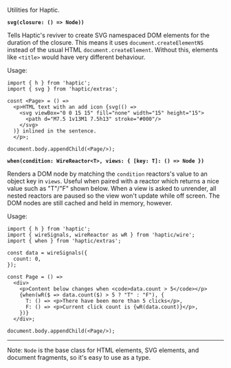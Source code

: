 Utilities for Haptic.

**`svg(closure: () => Node))`**

Tells Haptic's reviver to create SVG namespaced DOM elements for the duration of
the closure. This means it uses `document.createElementNS` instead of the usual
HTML `document.createElement`. Without this, elements like `<title>` would have
very different behaviour.

Usage:

```tsx
import { h } from 'haptic';
import { svg } from 'haptic/extras';

cosnt <Page> = () =>
  <p>HTML text with an add icon {svg(() =>
    <svg viewBox="0 0 15 15" fill="none" width="15" height="15">
      <path d="M7.5 1v13M1 7.5h13" stroke="#000"/>
    </svg>
  )} inlined in the sentence.
  </p>;

document.body.appendChild(<Page/>);
```

**`when(condition: WireReactor<T>, views: { [key: T]: () => Node })`**

Renders a DOM node by matching the `condition` reactors's value to an object key
in `views`. Useful when paired with a reactor which returns a nice value such as
"T"/"F" shown below. When a view is asked to unrender, all nested reactors are
paused so the view won't update while off screen. The DOM nodes are still cached
and held in memory, however.

Usage:

```tsx
import { h } from 'haptic';
import { wireSignals, wireReactor as wR } from 'haptic/wire';
import { when } from 'haptic/extras';

const data = wireSignals({
  count: 0,
});

const Page = () =>
  <div>
    <p>Content below changes when <code>data.count > 5</code></p>
    {when(wR($ => data.count($) > 5 ? "T" : "F"), {
      T: () => <p>There have been more than 5 clicks</p>,
      F: () => <p>Current click count is {wR(data.count)}</p>,
    })}
  </div>;

document.body.appendChild(<Page/>);
```

---

Note: `Node` is the base class for HTML elements, SVG elements, and document
fragments, so it's easy to use as a type.
